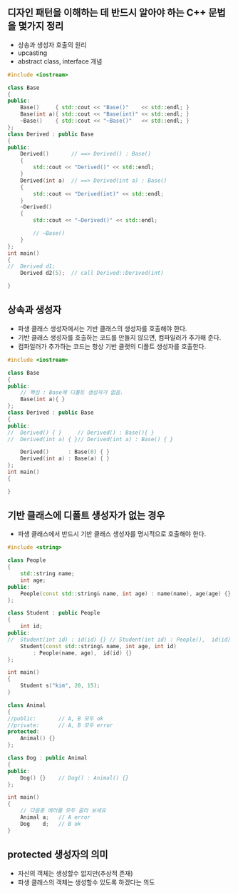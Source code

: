 
## 디자인 패턴을 이해하는 데 반드시 알아야 하는 C++ 문법을 몇가지 정리
- 상송과 생성자 호출의 원리
- upcasting
- abstract class, interface 개념


```c++
#include <iostream>

class Base
{
public:
	Base()     { std::cout << "Base()"    << std::endl; }
	Base(int a){ std::cout << "Base(int)" << std::endl; }
	~Base()    { std::cout << "~Base()"   << std::endl; }
};
class Derived : public Base
{
public:		
	Derived()		// ==> Derived() : Base()
	{ 
		std::cout << "Derived()" << std::endl; 
	}
	Derived(int a)	// ==> Derived(int a) : Base()
	{ 
		std::cout << "Derived(int)" << std::endl;
	}
	~Derived()		
	{ 
		std::cout << "~Derived()" << std::endl; 

		// ~Base()
	}
};
int main()
{
//	Derived d1;		
	Derived d2(5);	// call Derived::Derived(int)

}
```

## 상속과 생성자
- 파생 클래스 생성자에서는 기반 클래스의 생성자를 호출해야 한다.
- 기반 클래스 생성자를 호출하는 코드를 만들지 않으면, 컴파일러가 추가해 준다.
- 컴파일러가 추가하는 코드는 항상 기반 클랫의 디폴트 생성자를 호출한다.

```c++
#include <iostream>

class Base
{
public:
	// 핵심 : Base에 디폴트 생성자가 없음.
	Base(int a){ }
};
class Derived : public Base
{
public:		
//	Derived() { }     // Derived() : Base(){ }
//	Derived(int a) { }// Derived(int a) : Base() { }

	Derived()      : Base(0) { }
	Derived(int a) : Base(a) { }
};
int main()
{

}
```

## 기반 클래스에 디폴트 생성자가 없는 경우
- 파생 클래스에서 반드시 기반 클래스 생성자를 명시적으로 호출해야 한다.

```c++
#include <string>

class People
{
	std::string name;
	int age;
public:
	People(const std::string& name, int age) : name(name), age(age) {}
};

class Student : public People
{
	int id;
public:
//	Student(int id) : id(id) {} // Student(int id) : People(),  id(id) {} //
	Student(const std::string& name, int age, int id) 
		: People(name, age),  id(id) {}
};

int main()
{
	Student s("kim", 20, 15);
}
```

```c++
class Animal
{
//public:		// A, B 모두 ok
//private:		// A, B 모두 error
protected:
	Animal() {}
};

class Dog : public Animal
{
public:
	Dog() {}	// Dog() : Animal() {}
};

int main()
{
	// 다음중 에러를 모두 골라 보세요
	Animal a;	// A error
	Dog    d;	// B ok
}
```

## protected 생성자의 의미
- 자신의 객체는 생성할수 없지만(추상적 존재)
- 파생 클래스의 객체는 생성할수 있도록 하겠다는 의도


